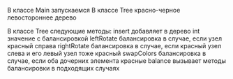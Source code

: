 В классе Main запускаемся
В классе Tree красно-черное левостороннее дерево

В классе Tree следующие методы:
insert добавляет в дерево int значение с балансировкой
leftRotate балансировка в случае, если узел красный справа
rightRotate балансировка в случае, если красный узел слева и его левый узел тоже красный
swapColors балансировка в случае, если оба дочерних элемента красные
balance вызывает методы балансировки в подходящих случаях